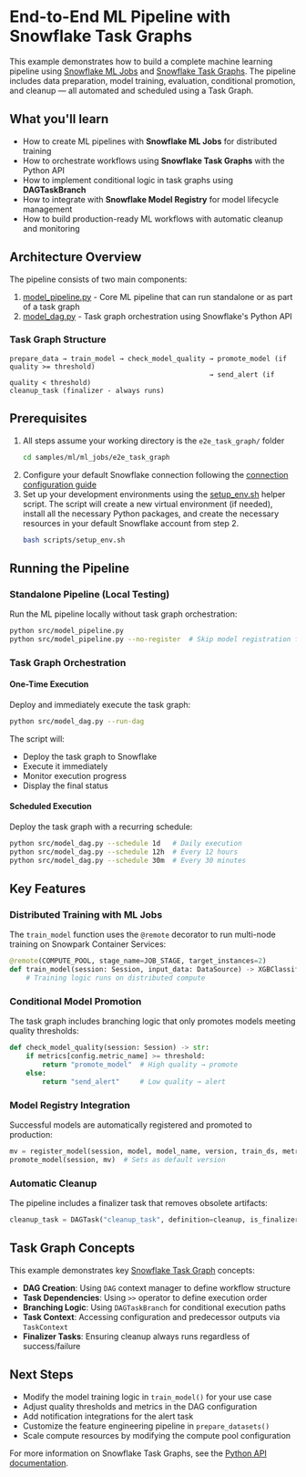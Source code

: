 # End-to-End ML Pipeline with Snowflake Task Graphs

This example demonstrates how to build a complete machine learning pipeline using [Snowflake ML Jobs](https://docs.snowflake.com/developer-guide/snowflake-ml/ml-jobs/overview)
and [Snowflake Task Graphs](https://docs.snowflake.com/en/developer-guide/snowflake-python-api/snowflake-python-managing-tasks).
The pipeline includes data preparation, model training, evaluation, conditional promotion, and cleanup — all automated and scheduled using a Task Graph.

## What you'll learn

- How to create ML pipelines with **Snowflake ML Jobs** for distributed training
- How to orchestrate workflows using **Snowflake Task Graphs** with the Python API
- How to implement conditional logic in task graphs using **DAGTaskBranch**
- How to integrate with **Snowflake Model Registry** for model lifecycle management
- How to build production-ready ML workflows with automatic cleanup and monitoring

## Architecture Overview

The pipeline consists of two main components:

1. [model_pipeline.py](src/model_pipeline.py) - Core ML pipeline that can run standalone or as part of a task graph
2. [model_dag.py](src/model_dag.py) - Task graph orchestration using Snowflake's Python API

### Task Graph Structure

```
prepare_data → train_model → check_model_quality → promote_model (if quality >= threshold)
                                                 → send_alert (if quality < threshold)
cleanup_task (finalizer - always runs)
```

## Prerequisites

1. All steps assume your working directory is the `e2e_task_graph/` folder
    ```bash
    cd samples/ml/ml_jobs/e2e_task_graph
    ```
2. Configure your default Snowflake connection following the [connection configuration guide](https://docs.snowflake.com/developer-guide/snowflake-cli/connecting/configure-connections#define-connections)
3. Set up your development environments using the [setup_env.sh](scripts/setup_env.sh) helper script.
    The script will create a new virtual environment (if needed), install all the necessary Python packages,
    and create the necessary resources in your default Snowflake account from step 2.
    ```bash
    bash scripts/setup_env.sh
    ```

## Running the Pipeline

### Standalone Pipeline (Local Testing)

Run the ML pipeline locally without task graph orchestration:

```bash
python src/model_pipeline.py
python src/model_pipeline.py --no-register  # Skip model registration for faster experimentation
```

### Task Graph Orchestration

#### One-Time Execution

Deploy and immediately execute the task graph:

```bash
python src/model_dag.py --run-dag
```

The script will:
- Deploy the task graph to Snowflake
- Execute it immediately
- Monitor execution progress
- Display the final status

#### Scheduled Execution

Deploy the task graph with a recurring schedule:

```bash
python src/model_dag.py --schedule 1d   # Daily execution
python src/model_dag.py --schedule 12h  # Every 12 hours
python src/model_dag.py --schedule 30m  # Every 30 minutes
```

## Key Features

### Distributed Training with ML Jobs

The `train_model` function uses the `@remote` decorator to run multi-node training on Snowpark Container Services:

```python
@remote(COMPUTE_POOL, stage_name=JOB_STAGE, target_instances=2)
def train_model(session: Session, input_data: DataSource) -> XGBClassifier:
    # Training logic runs on distributed compute
```

### Conditional Model Promotion

The task graph includes branching logic that only promotes models meeting quality thresholds:

```python
def check_model_quality(session: Session) -> str:
    if metrics[config.metric_name] >= threshold:
        return "promote_model"  # High quality → promote
    else:
        return "send_alert"     # Low quality → alert
```

### Model Registry Integration
Successful models are automatically registered and promoted to production:

```python
mv = register_model(session, model, model_name, version, train_ds, metrics)
promote_model(session, mv)  # Sets as default version
```

### Automatic Cleanup
The pipeline includes a finalizer task that removes obsolete artifacts:

```python
cleanup_task = DAGTask("cleanup_task", definition=cleanup, is_finalizer=True)
```

## Task Graph Concepts

This example demonstrates key [Snowflake Task Graph](https://docs.snowflake.com/en/developer-guide/snowflake-python-api/snowflake-python-managing-tasks) concepts:

- **DAG Creation**: Using `DAG` context manager to define workflow structure
- **Task Dependencies**: Using `>>` operator to define execution order
- **Branching Logic**: Using `DAGTaskBranch` for conditional execution paths
- **Task Context**: Accessing configuration and predecessor outputs via `TaskContext`
- **Finalizer Tasks**: Ensuring cleanup always runs regardless of success/failure

## Next Steps

- Modify the model training logic in `train_model()` for your use case
- Adjust quality thresholds and metrics in the DAG configuration
- Add notification integrations for the alert task
- Customize the feature engineering pipeline in `prepare_datasets()`
- Scale compute resources by modifying the compute pool configuration

For more information on Snowflake Task Graphs, see the [Python API documentation](https://docs.snowflake.com/en/developer-guide/snowflake-python-api/snowflake-python-managing-tasks).